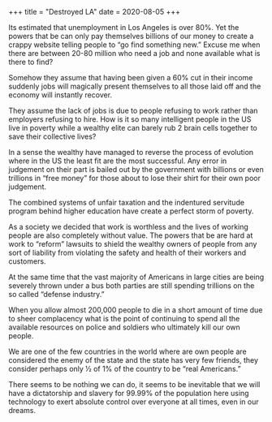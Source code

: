 +++
title = "Destroyed LA"
date = 2020-08-05
+++

Its estimated that unemployment in Los Angeles is over 80%. Yet the powers that be can only pay themselves billions of our money to create a crappy website telling people to “go find something new.” Excuse me when there are between 20-80 million who need a job and none available what is there to find?

Somehow they assume that having been given a 60% cut in their income suddenly jobs will magically present themselves to all those laid off and the economy will instantly recover.

They assume the lack of jobs is due to people refusing to work rather than employers refusing to hire. How is it so many intelligent people in the US live in poverty while a wealthy elite can barely rub 2 brain cells together to save their collective lives?

In a sense the wealthy have managed to reverse the process of evolution where in the US the least fit are the most successful. Any error in judgement on their part is bailed out by the government with billions or even trillions in “free money” for those about to lose their shirt for their own poor judgement.

The combined systems of unfair taxation and the indentured servitude program behind higher education have create a perfect storm of poverty.

As a society we decided that work is worthless and the lives of working people are also completely without value. The powers that be are hard at work to “reform” lawsuits to shield the wealthy owners of people from any sort of liability from violating the safety and health of their workers and customers.

At the same time that the vast majority of Americans in large cities are being severely thrown under a bus both parties are still spending trillions on the so called “defense industry.”

When you allow almost 200,000 people to die in a short amount of time due to sheer complacency what is the point of continuing to spend all the available resources on police and soldiers who ultimately kill our own people.

We are one of the few countries in the world where are own people are considered the enemy of the state and the state has very few friends, they consider perhaps only 1⁄2 of 1% of the country to be “real Americans.”

There seems to be nothing we can do, it seems to be inevitable that we will have a dictatorship and slavery for 99.99% of the population here using technology to exert absolute control over everyone at all times, even in our dreams.
